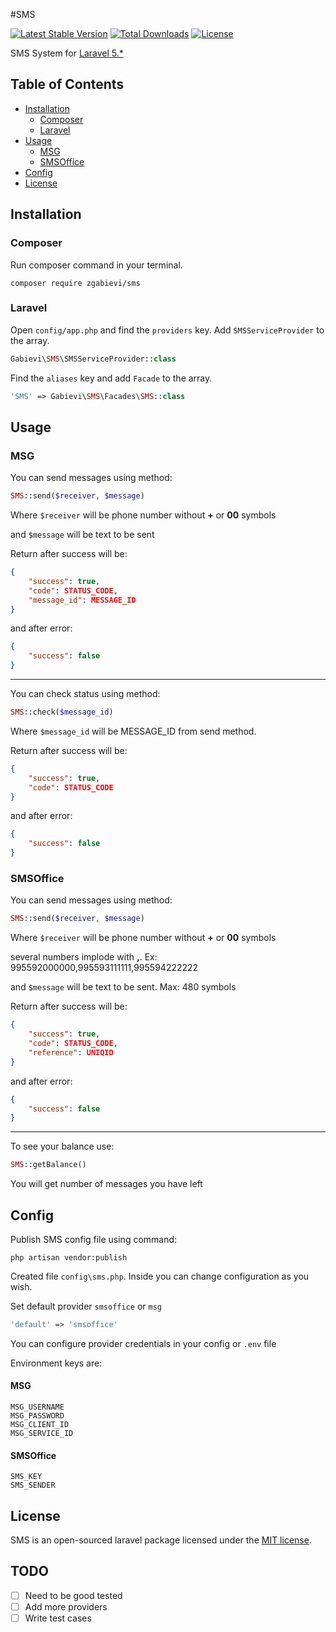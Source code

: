 #SMS



[![Latest Stable Version](https://poser.pugx.org/zgabievi/sms/version.png)](https://packagist.org/packages/zgabievi/sms)
[![Total Downloads](https://poser.pugx.org/zgabievi/sms/d/total.png)](https://packagist.org/packages/zgabievi/sms)
[![License](https://poser.pugx.org/zgabievi/sms/license)](https://packagist.org/packages/zgabievi/sms)

SMS System for [Laravel 5.*](http://laravel.com/)

## Table of Contents
- [Installation](#installation)
    - [Composer](#composer)
    - [Laravel](#laravel)
- [Usage](#usage)
    - [MSG](#msg)
    - [SMSOffice](#smsoffice)
- [Config](#config)
- [License](#license)

## Installation

### Composer

Run composer command in your terminal.

    composer require zgabievi/sms

### Laravel

Open `config/app.php` and find the `providers` key. Add `SMSServiceProvider` to the array.

```php
Gabievi\SMS\SMSServiceProvider::class
```

Find the `aliases` key and add `Facade` to the array. 

```php
'SMS' => Gabievi\SMS\Facades\SMS::class
```

## Usage

### MSG

You can send messages using method:

```php
SMS::send($receiver, $message)
```

Where `$receiver` will be phone number without **+** or **00** symbols

and `$message` will be text to be sent

Return after success will be:

```json
{
    "success": true,
    "code": STATUS_CODE,
    "message_id": MESSAGE_ID
}
```

and after error:

```json
{
    "success": false
}
```

---

You can check status using method:

```php
SMS::check($message_id)
```

Where `$message_id` will be MESSAGE_ID from send method.

Return after success will be:

```json
{
    "success": true,
    "code": STATUS_CODE
}
```

and after error:

```json
{
    "success": false
}
```

### SMSOffice

You can send messages using method:

```php
SMS::send($receiver, $message)
```

Where `$receiver` will be phone number without **+** or **00** symbols

several numbers implode with **,**. Ex: 995592000000,995593111111,995594222222

and `$message` will be text to be sent. Max: 480 symbols

Return after success will be:

```json
{
    "success": true,
    "code": STATUS_CODE,
    "reference": UNIQID
}
```

and after error:

```json
{
    "success": false
}
```

---

To see your balance use:

```php
SMS::getBalance()
```

You will get number of messages you have left

## Config

Publish SMS config file using command:

```
php artisan vendor:publish
```

Created file `config\sms.php`. Inside you can change configuration as you wish.

Set default provider `smsoffice` or `msg`

```php
'default' => 'smsoffice'
```

You can configure provider credentials in your config or `.env` file

Environment keys are:

#### MSG

```
MSG_USERNAME
MSG_PASSWORD
MSG_CLIENT_ID
MSG_SERVICE_ID
```

#### SMSOffice

```
SMS_KEY
SMS_SENDER
```

## License

SMS is an open-sourced laravel package licensed under the [MIT license](http://opensource.org/licenses/MIT).

## TODO
- [ ] Need to be good tested
- [ ] Add more providers
- [ ] Write test cases

